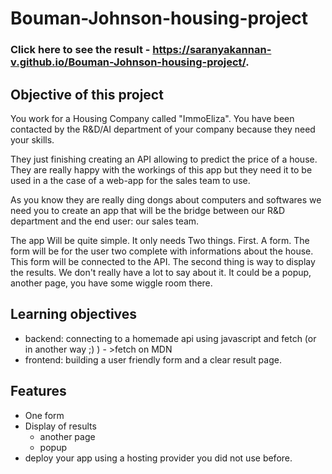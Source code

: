 # Bouman-Johnson-housing-project 

### Click here to see the result -  https://saranyakannan-v.github.io/Bouman-Johnson-housing-project/.

## Objective of this project

You work for a Housing Company called "ImmoEliza". You have been contacted by the R&D/AI department of your company because they need your skills.

They just finishing creating an API allowing to predict the price of a house. They are really happy with the workings of this app but they need it to be used in a the case of a web-app for the sales team to use.

As you know they are really ding dongs about computers and softwares we need you to create an app that will be the bridge between our R&D department and the end user: our sales team.

The app Will be quite simple. It only needs Two things. First. A form. The form will be for the user two complete with informations about the house. This form will be connected to the API. The second thing is way to display the results. We don't really have a lot to say about it. It could be a popup, another page, you have some wiggle room there.

## Learning objectives 

- backend: connecting to a homemade api using javascript and fetch (or in another way ;) ) - >fetch on MDN
- frontend: building a user friendly form and a clear result page.
  
## Features

- One form
- Display of results   
  - another page
  - popup
- deploy your app using a hosting provider you did not use before.


